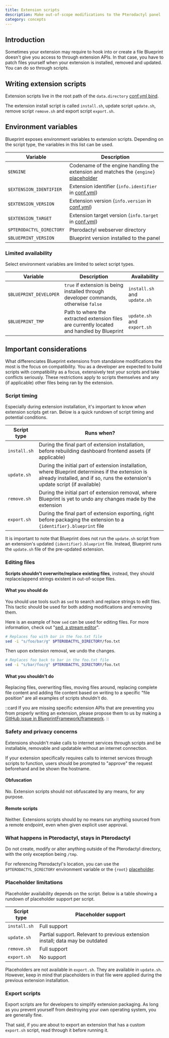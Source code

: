 ```yaml
---
title: Extension scripts
description: Make out-of-scope modifications to the Pterodactyl panel
category: concepts
---
```


## Introduction

Sometimes your extension may require to hook into or create a file Blueprint doesn't give you access to through extension APIs. In that case, you have to patch files yourself when your extension is installed, removed and updated. You can do so through scripts.

## Writing extension scripts

Extension scripts live in the root path of the `data.directory` [conf.yml bind](/docs/configs/confyml#datadirectory).

The extension install script is called `install.sh`, update script `update.sh`, remove script `remove.sh` and export script `export.sh`.

## Environment variables

Blueprint exposes environment variables to extension scripts. Depending on the script type, the variables in this list can be used.

| Variable                 | Description                                                                                                                |
| ------------------------ | -------------------------------------------------------------------------------------------------------------------------- |
| `$ENGINE`                | Codename of the engine handling the extension and matches the `{engine}` [placeholder](/docs/concepts/placeholders#engine) |
| `$EXTENSION_IDENTIFIER`  | Extension identifier (`info.identifier` in [conf.yml](/docs/configs/confyml#infoidentifier-required))                      |
| `$EXTENSION_VERSION`     | Extension version (`info.version` in [conf.yml](/docs/configs/confyml#infoversion-required))                               |
| `$EXTENSION_TARGET`      | Extension target version (`info.target` in [conf.yml](/docs/configs/confyml#infotarget-required))                          |
| `$PTERODACTYL_DIRECTORY` | Pterodactyl webserver directory                                                                                            |
| `$BLUEPRINT_VERSION`     | Blueprint version installed to the panel                                                                                   |

### Limited availability

Select environment variables are limited to select script types.

| Variable               | Description                                                                                | Availability                 |
| ---------------------- | ------------------------------------------------------------------------------------------ | ---------------------------- |
| `$BLUEPRINT_DEVELOPER` | `true` if extension is being installed through developer commands, otherwise `false`       | `install.sh` and `update.sh` |
| `$BLUEPRINT_TMP`       | Path to where the extracted extension files are currently located and handled by Blueprint | `update.sh` and `export.sh`  |

## Important considerations

What differenciates Blueprint extensions from standalone modifications the most is the focus on compatibility. You as a developer are expected to build scripts with compatibility as a focus, extensively test your scripts and take conflicts seriously. These restrictions apply to scripts themselves and any (if applicable) other files being ran by the extension.

### Script timing

Especially during extension installation, it's important to know _when_ extension scripts get ran. Below is a quick rundown of script timing and potential conditions.

| Script type  | Runs when?                                                                                                                                                                        |
| ------------ | --------------------------------------------------------------------------------------------------------------------------------------------------------------------------------- |
| `install.sh` | During the final part of extension installation, before rebuilding dashboard frontend assets (if applicable)                                                                      |
| `update.sh`  | During the initial part of extension installation, where Blueprint determines if the extension is already installed, and if so, runs the extension's update script (if available) |
| `remove.sh`  | During the initial part of extension removal, where Blueprint is yet to undo any changes made by the extension                                                                    |
| `export.sh`  | During the final part of extension exporting, right before packaging the extension to a `{identifier}.blueprint` file                                                             |

It is important to note that Blueprint does not run the `update.sh` script from an extension's updated `{identifier}.blueprint` file. Instead, Blueprint runs the `update.sh` file of the pre-updated extension.

### Editing files

**Scripts shouldn't overwrite/replace existing files**, instead, they should replace/append strings existent in out-of-scope files.

#### What you should do

You should use tools such as `sed` to search and replace strings to edit files. This tactic should be used for both adding modifications and removing them.

Here is an example of how `sed` can be used for editing files. For more information, check out "[sed, a stream editor](https://www.gnu.org/software/sed/manual/sed.html)".

```bash [install.sh]
# Replaces foo with bar in the foo.txt file
sed -i "s/foo/bar/g" $PTERODACTYL_DIRECTORY/foo.txt
```

Then upon extension removal, we undo the changes.

```bash [remove.sh]
# Replaces foo back to bar in the foo.txt file
sed -i "s/bar/foo/g" $PTERODACTYL_DIRECTORY/foo.txt
```

#### What you shouldn't do

Replacing files, overwriting files, moving files around, replacing complete file content and adding file content based on writing to a specific "file position" are all examples of scripts shouldn't do.

::card
If you are missing specific extension APIs that are preventing you from properly writing an extension, please propose them to us by making a [GitHub issue in BlueprintFramework/framework](https://github.com/BlueprintFramework/framework/issues/new/choose).
::

### Safety and privacy concerns

Extensions shouldn't make calls to internet services through scripts and be installable, removable and updatable without an internet connection.

If your extension specifically requires calls to internet services through scripts to function, users should be prompted to "approve" the request beforehand and be shown the hostname.

#### Obfuscation

No. Extension scripts should not obfuscated by any means, for any purpose.

#### Remote scripts

Neither. Extensions scripts should by no means run anything sourced from a remote endpoint, even when given explicit user approval.

### What happens in Pterodactyl, stays in Pterodactyl

Do not create, modify or alter anything outside of the Pterodactyl directory, with the only exception being `/tmp`.

For referencing Pterodactyl's location, you can use the `$PTERODACTYL_DIRECTORY` environment variable or the `{root}` [placeholder](/docs/concepts/placeholders#root).

### Placeholder limitations

Placeholder availability depends on the script. Below is a table showing a rundown of placeholder support per script.

| Script type  | Placeholder support                                                           |
| ------------ | ----------------------------------------------------------------------------- |
| `install.sh` | Full support                                                                  |
| `update.sh`  | Partial support. Relevant to previous extension install; data may be outdated |
| `remove.sh`  | Full support                                                                  |
| `export.sh`  | No support                                                                    |

Placeholders are not available in `export.sh`. They are available in `update.sh`. However, keep in mind that placeholders in that file were applied during the previous extension installation.

### Export scripts

Export scripts are for developers to simplify extension packaging. As long as you prevent yourself from destroying your own operating system, you are generally fine.

That said, if you are about to export an extension that has a custom `export.sh` script, read through it before running it.
